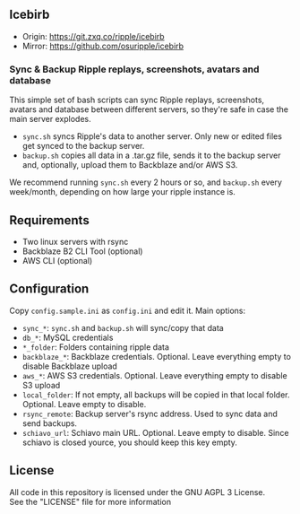 ## Icebirb

- Origin: https://git.zxq.co/ripple/icebirb
- Mirror: https://github.com/osuripple/icebirb

### Sync & Backup Ripple replays, screenshots, avatars and database
This simple set of bash scripts can sync Ripple replays, screenshots, avatars and database between different servers, so they're safe in case the main server explodes.
- `sync.sh` syncs Ripple's data to another server. Only new or edited files get synced to the backup server.
- `backup.sh` copies all data in a .tar.gz file, sends it to the backup server and, optionally, upload them to Backblaze and/or AWS S3.

We recommend running `sync.sh` every 2 hours or so, and `backup.sh` every week/month, depending on how large your ripple instance is.

## Requirements
- Two linux servers with rsync
- Backblaze B2 CLI Tool (optional)
- AWS CLI (optional)

## Configuration
Copy `config.sample.ini` as `config.ini` and edit it. Main options:
- `sync_*`: `sync.sh` and `backup.sh` will sync/copy that data
- `db_*`: MySQL credentials
- `*_folder`: Folders containing ripple data
- `backblaze_*`: Backblaze credentials. Optional. Leave everything empty to disable Backblaze upload
- `aws_*`: AWS S3 credentials. Optional. Leave everything empty to disable S3 upload
- `local_folder`: If not empty, all backups will be copied in that local folder. Optional. Leave empty to disable.
- `rsync_remote`: Backup server's rsync address. Used to sync data and send backups.
- `schiavo_url`: Schiavo main URL. Optional. Leave empty to disable. Since schiavo is closed yource, you should keep this key empty.

## License
All code in this repository is licensed under the GNU AGPL 3 License.  
See the "LICENSE" file for more information  